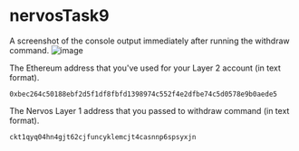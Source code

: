 # nervosTask9

A screenshot of the console output immediately after running the withdraw command.
![image](https://user-images.githubusercontent.com/5809685/129262135-548d4ac8-396c-4ff9-adac-1f837e9f1ec1.png)

The Ethereum address that you've used for your Layer 2 account (in text format).
```
0xbec264c50188ebf2d5f1df8fbfd1398974c552f4e2dfbe74c5d0578e9b0aede5
```
The Nervos Layer 1 address that you passed to withdraw command (in text format).

```
ckt1qyq04hn4gjt62cjfuncyklemcjt4casnnp6spsyxjn
```

